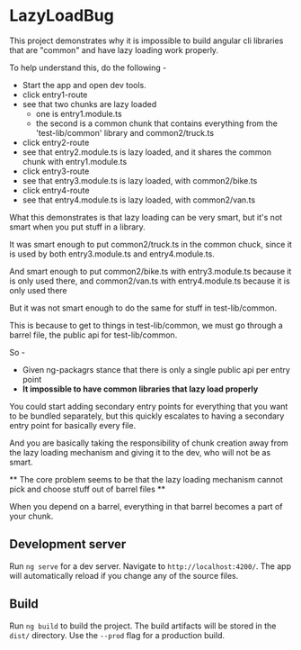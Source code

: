 # LazyLoadBug

This project demonstrates why it is impossible to build angular cli libraries that are "common" and have lazy loading work properly.

To help understand this, do the following -

* Start the app and open dev tools.
* click entry1-route
* see that two chunks are lazy loaded
  * one is entry1.module.ts
  * the second is a common chunk that contains everything from the 'test-lib/common' library and common2/truck.ts
* click entry2-route
* see that entry2.module.ts is lazy loaded, and it shares the common chunk with entry1.module.ts
* click entry3-route
* see that entry3.module.ts is lazy loaded, with common2/bike.ts
* click entry4-route
* see that entry4.module.ts is lazy loaded, with common2/van.ts


What this demonstrates is that lazy loading can be very smart, but it's not smart when you put stuff in a library.

It was smart enough to put common2/truck.ts in the common chuck, since it is used by both entry3.module.ts and entry4.module.ts.

And smart enough to put common2/bike.ts with entry3.module.ts because it is only used there, and common2/van.ts with entry4.module.ts because it is only used there

But it was not smart enough to do the same for stuff in test-lib/common.

This is because to get to things in test-lib/common, we must go through a barrel file, the public api for test-lib/common.

So - 
* Given ng-packagrs stance that there is only a single public api per entry point
* **It impossible to have common libraries that lazy load properly**

You could start adding secondary entry points for everything that you want to be bundled separately, but this quickly escalates to having a secondary entry point for basically every file.

And you are basically taking the responsibility of chunk creation away from the lazy loading mechanism and giving it to the dev, who will not be as smart.

** The core problem seems to be that the lazy loading mechanism cannot pick and choose stuff out of barrel files **

When you depend on a barrel, everything in that barrel becomes a part of your chunk.



## Development server

Run `ng serve` for a dev server. Navigate to `http://localhost:4200/`. The app will automatically reload if you change any of the source files.

## Build

Run `ng build` to build the project. The build artifacts will be stored in the `dist/` directory. Use the `--prod` flag for a production build.

